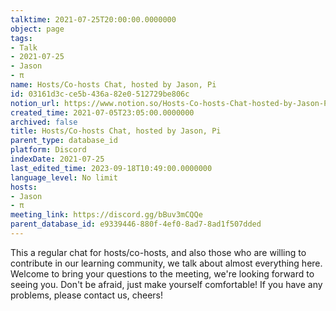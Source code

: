 ```yaml
---
talktime: 2021-07-25T20:00:00.0000000
object: page
tags:
- Talk
- 2021-07-25
- Jason
- π
name: Hosts/Co-hosts Chat, hosted by Jason, Pi
id: 03161d3c-ce5b-436a-82e0-512729be806c
notion_url: https://www.notion.so/Hosts-Co-hosts-Chat-hosted-by-Jason-Pi-03161d3cce5b436a82e0512729be806c
created_time: 2021-07-05T23:05:00.0000000
archived: false
title: Hosts/Co-hosts Chat, hosted by Jason, Pi
parent_type: database_id
platform: Discord
indexDate: 2021-07-25
last_edited_time: 2023-09-18T10:49:00.0000000
language_level: No limit
hosts:
- Jason
- π
meeting_link: https://discord.gg/bBuv3mCQQe
parent_database_id: e9339446-880f-4ef0-8ad7-8ad1f507dded
---
```







This a regular chat for hosts/co-hosts, and also those who are willing to contribute in our learning community, we talk about almost everything here. Welcome to bring your questions to the meeting, we're looking forward to seeing you. Don't be afraid, just make yourself comfortable!
If you have any problems, please contact us, cheers!




